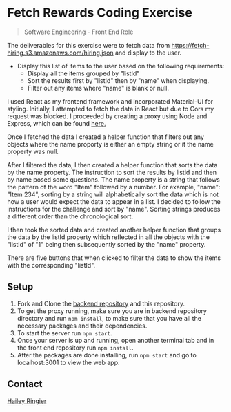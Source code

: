# Fetch Rewards Coding Exercise
> Software Engineering - Front End Role

The deliverables for this exercise were to fetch data from https://fetch-hiring.s3.amazonaws.com/hiring.json and display to the user. 

 * Display this list of items to the user based on the following requirements:
    * Display all the items grouped by "listId"
    * Sort the results first by "listId" then by "name" when displaying.
    * Filter out any items where "name" is blank or null.

I used React as my frontend framework and incorporated Material-UI for styling. Initially, I attempted to fetch the data in React but due to Cors my request was blocked. I proceeded by creating a proxy using Node and Express, which can be found [here.](https://github.com/haileyringier/fetch-rewards-interview-backend)

Once I fetched the data I created a helper function that filters out any objects where the name proporty is either an empty string or it the name property was null. 

After I filtered the data, I then created a helper function that sorts the data by the name property. The instruction to sort the results by listid and then by name posed some questions. The name property is a string that follows the pattern of the word "Item" followed by a number. For example, "name": "Item 234", sorting by a string will alphabetically sort the data which is not how a user would expect the data to appear in a list. I decided to follow the instructions for the challenge and sort by "name". Sorting strings produces a different order than the chronological sort. 

I then took the sorted data and created another helper function that groups the data by the listId property which reflected in all the objects with the "listId" of "1" being then subsequently sorted by the "name" property. 

There are five buttons that when clicked to filter the data to show the items with the corresponding "listId". 


## Setup
1. Fork and Clone the [backend repository](https://github.com/haileyringier/fetch-rewards-interview-backend) and this repository.  
1.  To get the proxy running, make sure you are in backend repository directory and run ```npm install```, to make sure that you have all the necessary packages and their dependencies. 
1. To start the server run ```npm start```. 
1. Once your server is up and running, open another terminal tab and in the front end repository run ```npm install```.
1. After the packages are done installing, run ```npm start``` and go to localhost:3001 to view the web app. 

## Contact
[Hailey Ringier](https://www.linkedin.com/in/hailey-ringier/) 




